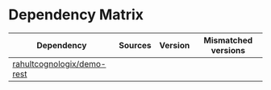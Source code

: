 # Dependency Matrix

Dependency | Sources | Version | Mismatched versions
---------- | ------- | ------- | -------------------
[rahultcognologix/demo-rest](https://github.com/rahultcognologix/demo-rest.git) |  | []() | 

